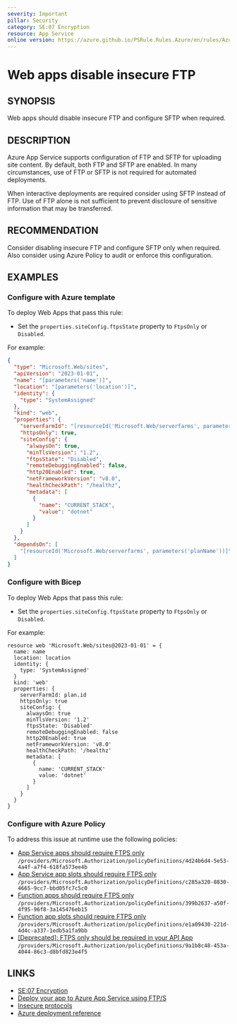 ```yaml
---
severity: Important
pillar: Security
category: SE:07 Encryption
resource: App Service
online version: https://azure.github.io/PSRule.Rules.Azure/en/rules/Azure.AppService.WebSecureFtp/
---
```


# Web apps disable insecure FTP

## SYNOPSIS

Web apps should disable insecure FTP and configure SFTP when required.

## DESCRIPTION

Azure App Service supports configuration of FTP and SFTP for uploading site content.
By default, both FTP and SFTP are enabled.
In many circumstances, use of FTP or SFTP is not required for automated deployments.

When interactive deployments are required consider using SFTP instead of FTP.
Use of FTP alone is not sufficient to prevent disclosure of sensitive information that may be transferred.

## RECOMMENDATION

Consider disabling insecure FTP and configure SFTP only when required.
Also consider using Azure Policy to audit or enforce this configuration.

## EXAMPLES

### Configure with Azure template

To deploy Web Apps that pass this rule:

- Set the `properties.siteConfig.ftpsState` property to `FtpsOnly` or `Disabled`.

For example:

```json
{
  "type": "Microsoft.Web/sites",
  "apiVersion": "2023-01-01",
  "name": "[parameters('name')]",
  "location": "[parameters('location')]",
  "identity": {
    "type": "SystemAssigned"
  },
  "kind": "web",
  "properties": {
    "serverFarmId": "[resourceId('Microsoft.Web/serverfarms', parameters('planName'))]",
    "httpsOnly": true,
    "siteConfig": {
      "alwaysOn": true,
      "minTlsVersion": "1.2",
      "ftpsState": "Disabled",
      "remoteDebuggingEnabled": false,
      "http20Enabled": true,
      "netFrameworkVersion": "v8.0",
      "healthCheckPath": "/healthz",
      "metadata": [
        {
          "name": "CURRENT_STACK",
          "value": "dotnet"
        }
      ]
    }
  },
  "dependsOn": [
    "[resourceId('Microsoft.Web/serverfarms', parameters('planName'))]"
  ]
}
```

### Configure with Bicep

To deploy Web Apps that pass this rule:

- Set the `properties.siteConfig.ftpsState` property to `FtpsOnly` or `Disabled`.

For example:

```bicep
resource web 'Microsoft.Web/sites@2023-01-01' = {
  name: name
  location: location
  identity: {
    type: 'SystemAssigned'
  }
  kind: 'web'
  properties: {
    serverFarmId: plan.id
    httpsOnly: true
    siteConfig: {
      alwaysOn: true
      minTlsVersion: '1.2'
      ftpsState: 'Disabled'
      remoteDebuggingEnabled: false
      http20Enabled: true
      netFrameworkVersion: 'v8.0'
      healthCheckPath: '/healthz'
      metadata: [
        {
          name: 'CURRENT_STACK'
          value: 'dotnet'
        }
      ]
    }
  }
}
```

### Configure with Azure Policy

To address this issue at runtime use the following policies:

- [App Service apps should require FTPS only](https://github.com/Azure/azure-policy/blob/master/built-in-policies/policyDefinitions/App%20Service/AuditFTPS_WebApp_Audit.json)
  `/providers/Microsoft.Authorization/policyDefinitions/4d24b6d4-5e53-4a4f-a7f4-618fa573ee4b`
- [App Service app slots should require FTPS only](https://github.com/Azure/azure-policy/blob/master/built-in-policies/policyDefinitions/App%20Service/AuditFTPS_WebApp_Slot_Audit.json)
  `/providers/Microsoft.Authorization/policyDefinitions/c285a320-8830-4665-9cc7-bbd05fc7c5c0`
- [Function apps should require FTPS only](https://github.com/Azure/azure-policy/blob/master/built-in-policies/policyDefinitions/App%20Service/AuditFTPS_FunctionApp_Audit.json)
  `/providers/Microsoft.Authorization/policyDefinitions/399b2637-a50f-4f95-96f8-3a145476eb15`
- [Function app slots should require FTPS only](https://github.com/Azure/azure-policy/blob/master/built-in-policies/policyDefinitions/App%20Service/AuditFTPS_FunctionApp_Slot_Audit.json)
  `/providers/Microsoft.Authorization/policyDefinitions/e1a09430-221d-4d4c-a337-1edb5a1fa9bb`
- [[Deprecated]: FTPS only should be required in your API App](https://github.com/Azure/azure-policy/blob/master/built-in-policies/policyDefinitions/App%20Service/AuditFTPS_ApiApp_Audit.json)
  `/providers/Microsoft.Authorization/policyDefinitions/9a1b8c48-453a-4044-86c3-d8bfd823e4f5`

## LINKS

- [SE:07 Encryption](https://learn.microsoft.com/azure/well-architected/security/encryption#data-in-transit)
- [Deploy your app to Azure App Service using FTP/S](https://learn.microsoft.com/Azure/app-service/deploy-ftp#enforce-ftps)
- [Insecure protocols](https://learn.microsoft.com/Azure/app-service/overview-security#insecure-protocols-http-tls-10-ftp)
- [Azure deployment reference](https://learn.microsoft.com/azure/templates/microsoft.web/sites)
